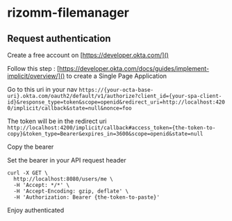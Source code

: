 # rizomm-filemanager

## Request authentication

Create a free account on [https://developer.okta.com/]()

Follow this step : [https://developer.okta.com/docs/guides/implement-implicit/overview/]() to create a Single Page Application

Go to this uri in your nav
`https://{your-octa-base-uri}.okta.com/oauth2/default/v1/authorize?client_id={your-spa-client-id}&response_type=token&scope=openid&redirect_uri=http://localhost:4200/implicit/callback&state=null&nonce=foo`

The token will be in the redirect uri
`http://localhost:4200/implicit/callback#access_token={the-token-to-copy}&token_type=Bearer&expires_in=3600&scope=openid&state=null`

Copy the bearer

Set the bearer in your API request header
```
curl -X GET \
  http://localhost:8080/users/me \
  -H 'Accept: */*' \
  -H 'Accept-Encoding: gzip, deflate' \
  -H 'Authorization: Bearer {the-token-to-paste}'
```

Enjoy authenticated